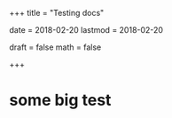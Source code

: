 +++
title = "Testing docs"

date = 2018-02-20
lastmod = 2018-02-20

draft = false
math = false

+++

# some big test

